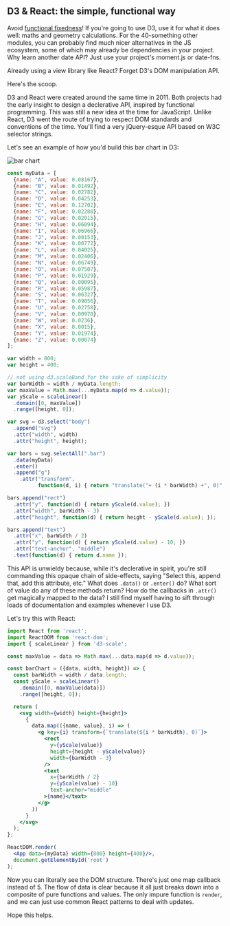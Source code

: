 ## D3 & React: the simple, functional way


Avoid [functional fixedness](https://en.wikipedia.org/wiki/Functional_fixedness)! If you're going to use D3, use it for what it does well: maths and geometry calculations. For the 40-something other modules, you can probably find much nicer alternatives in the JS ecosystem, some of which may already be dependencies in your project. Why learn another date API? Just use your project's moment.js or date-fns.

Already using a view library like React? Forget D3's DOM manipulation API.

Here's the scoop.

D3 and React were created around the same time in 2011. Both projects had the early insight to design a declerative API, inspired by functional programming. This was still a new idea at the time for JavaScript. Unlike React, D3 went the route of trying to respect DOM standards and conventions of the time. You'll find a very jQuery-esque API based on W3C selector strings.

Let's see an example of how you'd build this bar chart in D3:

![bar chart](https://dpren.github.io/posts/bar-chart.png "bar chart")

```javascript
const myData = [
  {name: "A", value: 0.08167},
  {name: "B", value: 0.01492},
  {name: "C", value: 0.02782},
  {name: "D", value: 0.04253},
  {name: "E", value: 0.12702},
  {name: "F", value: 0.02288},
  {name: "G", value: 0.02015},
  {name: "H", value: 0.06094},
  {name: "I", value: 0.06966},
  {name: "J", value: 0.00153},
  {name: "K", value: 0.00772},
  {name: "L", value: 0.04025},
  {name: "M", value: 0.02406},
  {name: "N", value: 0.06749},
  {name: "O", value: 0.07507},
  {name: "P", value: 0.01929},
  {name: "Q", value: 0.00095},
  {name: "R", value: 0.05987},
  {name: "S", value: 0.06327},
  {name: "T", value: 0.09056},
  {name: "U", value: 0.02758},
  {name: "V", value: 0.00978},
  {name: "W", value: 0.0236},
  {name: "X", value: 0.0015},
  {name: "Y", value: 0.01974},
  {name: "Z", value: 0.00074}
];
```

```javascript
var width = 800;
var height = 400;

// not using d3.scaleBand for the sake of simplicity
var barWidth = width / myData.length;
var maxValue = Math.max(...myData.map(d => d.value));
var yScale = scaleLinear()
  .domain([0, maxValue])
  .range([height, 0]);

var svg = d3.select("body")
  .append("svg")
  .attr("width", width)
  .attr("height", height);

var bars = svg.selectAll(".bar")
  .data(myData)
  .enter()
  .append("g")
    .attr("transform", 
          function(d, i) { return "translate("+ (i * barWidth) +", 0)"; });

bars.append("rect")
  .attr("y", function(d) { return yScale(d.value); })
  .attr("width", barWidth - 3)
  .attr("height", function(d) { return height - yScale(d.value); });

bars.append("text")
  .attr("x", barWidth / 2)
  .attr("y", function(d) { return yScale(d.value) - 10; })
  .attr("text-anchor", "middle")
  .text(function(d) { return d.name });
```


This API is unwieldy because, while it's declerative in spirit, you're still commanding this opaque chain of side-effects, saying "Select this, append that, add this attribute, etc." What does `.data()` or `.enter()` do?  What sort of value do any of these methods return? How do the callbacks in `.attr()` get magically mapped to the data? I still find myself having to sift through loads of documentation and examples whenever I use D3.


Let's try this with React:


```jsx
import React from 'react';
import ReactDOM from 'react-dom';
import { scaleLinear } from 'd3-scale';

const maxValue = data => Math.max(...data.map(d => d.value));

const barChart = ({data, width, height}) => {
  const barWidth = width / data.length;
  const yScale = scaleLinear()
    .domain([0, maxValue(data)])
    .range([height, 0]);

  return (
    <svg width={width} height={height}>
      {
        data.map(({name, value}, i) => (
          <g key={i} transform={`translate(${i * barWidth}, 0)`}>
            <rect 
              y={yScale(value)} 
              height={height - yScale(value)} 
              width={barWidth - 3}
            />
            <text 
              x={barWidth / 2} 
              y={yScale(value) - 10} 
              text-anchor="middle"
            >{name}</text>
          </g>
        ))
      }      
    </svg>
  );
};

ReactDOM.render(
  <App data={myData} width={800} height={400}/>, 
  document.getElementById('root')
);
```

Now you can literally see the DOM structure. There's just one map callback instead of 5. The flow of data is clear because it all just breaks down into a composite of pure functions and values. The only impure function is `render`, and we can just use common React patterns to deal with updates.

Hope this helps.
